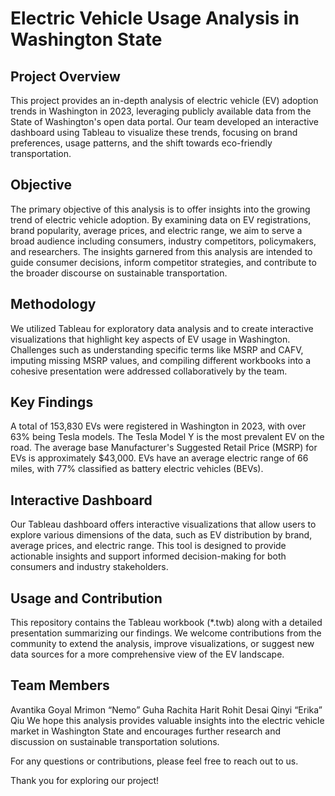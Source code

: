 # Electric Vehicle Usage Analysis in Washington State

## Project Overview
This project provides an in-depth analysis of electric vehicle (EV) adoption trends in Washington in 2023, leveraging publicly available data from the State of Washington's open data portal. Our team developed an interactive dashboard using Tableau to visualize these trends, focusing on brand preferences, usage patterns, and the shift towards eco-friendly transportation.

## Objective
The primary objective of this analysis is to offer insights into the growing trend of electric vehicle adoption. By examining data on EV registrations, brand popularity, average prices, and electric range, we aim to serve a broad audience including consumers, industry competitors, policymakers, and researchers. The insights garnered from this analysis are intended to guide consumer decisions, inform competitor strategies, and contribute to the broader discourse on sustainable transportation.

## Methodology
We utilized Tableau for exploratory data analysis and to create interactive visualizations that highlight key aspects of EV usage in Washington. Challenges such as understanding specific terms like MSRP and CAFV, imputing missing MSRP values, and compiling different workbooks into a cohesive presentation were addressed collaboratively by the team.

## Key Findings
A total of 153,830 EVs were registered in Washington in 2023, with over 63% being Tesla models.
The Tesla Model Y is the most prevalent EV on the road.
The average base Manufacturer's Suggested Retail Price (MSRP) for EVs is approximately $43,000.
EVs have an average electric range of 66 miles, with 77% classified as battery electric vehicles (BEVs).

## Interactive Dashboard
Our Tableau dashboard offers interactive visualizations that allow users to explore various dimensions of the data, such as EV distribution by brand, average prices, and electric range. This tool is designed to provide actionable insights and support informed decision-making for both consumers and industry stakeholders.

## Usage and Contribution
This repository contains the Tableau workbook (*.twb) along with a detailed presentation summarizing our findings. We welcome contributions from the community to extend the analysis, improve visualizations, or suggest new data sources for a more comprehensive view of the EV landscape.

## Team Members
Avantika Goyal
Mrimon “Nemo” Guha
Rachita Harit
Rohit Desai
Qinyi “Erika” Qiu
We hope this analysis provides valuable insights into the electric vehicle market in Washington State and encourages further research and discussion on sustainable transportation solutions.

For any questions or contributions, please feel free to reach out to us.

Thank you for exploring our project!

